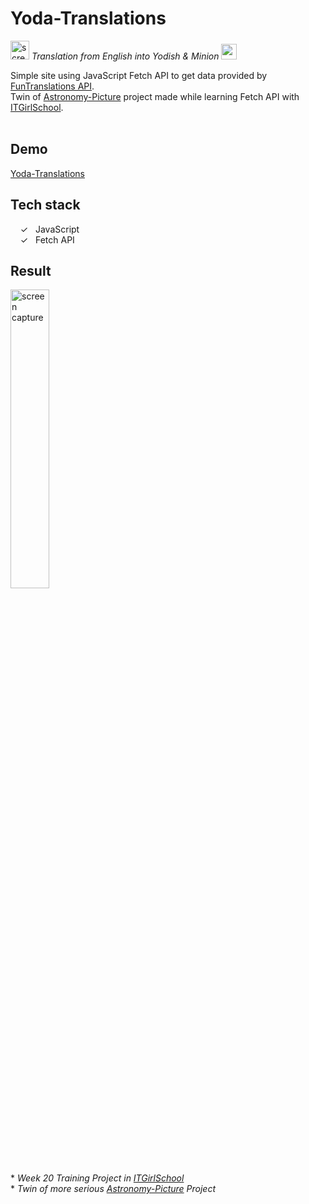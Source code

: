 # Yoda-Translations
<img width="30px" alt="screen capture" src="../main/assets/img/baby-yoda.gif"> _Translation from English into Yodish & Minion_ <img width="25px" alt="screen capture" src="../main/assets/img/ugh_minion.png">

Simple site using JavaScript Fetch API to get data provided by [FunTranslations API]. <br>Twin of [Astronomy-Picture] project made while learning Fetch API with [ITGirlSchool].
<br><br>

## Demo
[Yoda-Translations]

## Tech stack

&nbsp;&nbsp;&nbsp;&nbsp;&check;&nbsp;&nbsp; JavaScript<br>
&nbsp;&nbsp;&nbsp;&nbsp;&check;&nbsp;&nbsp; Fetch API<br>

## Result
<img width="35%" alt="screen capture" src="../main/assets/img/captureweb.jpeg">


<br><br> 
\* _Week 20 Training Project in [ITGirlSchool]_ 
<br>
\* _Twin of more serious [Astronomy-Picture] Project_ 
  

   [ITGirlSchool]: <https://itgirlschool.com/en>
   [Yoda-Translations]: <https://alenagm.github.io/Yoda-Translations/>
   [Astronomy-Picture]: <https://github.com/AlenaGM/Astronomy-Picture>
   [FunTranslations API]:<https://api.funtranslations.com/>
